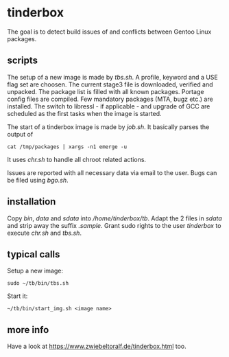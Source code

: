 # tinderbox
The goal is to detect build issues of and conflicts between Gentoo Linux packages.

## scripts
The setup of a new image is made by *tbs.sh*.
A profile, keyword and a USE flag set are choosen.
The current stage3 file is downloaded, verified and unpacked.
The package list is filled with all known packages.
Portage config files are compiled.
Few mandatory packages (MTA, bugz etc.) are installed.
The switch to libressl - if applicable - and upgrade of GCC are scheduled as the first tasks when the image is started.

The start of a tinderbox image is made by *job.sh*.
It basically parses the output of

    cat /tmp/packages | xargs -n1 emerge -u

It uses *chr.sh* to handle all chroot related actions.

Issues are reported with all necessary data via email to the user.
Bugs can be filed using *bgo.sh*.

## installation
Copy *bin*, *data* and *sdata* into */home/tinderbox/tb*.
Adapt the 2 files in *sdata* and strip away the suffix *.sample*.
Grant sudo rights to the user *tinderbox* to execute *chr.sh* and *tbs.sh*.

## typical calls
Setup a new image:

    sudo ~/tb/bin/tbs.sh 

Start it:

    ~/tb/bin/start_img.sh <image name>


## more info
Have a look at https://www.zwiebeltoralf.de/tinderbox.html too.

